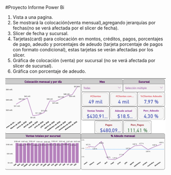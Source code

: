 #Proyecto Informe Power Bi
1. Vista a una pagina.
2. Se mostrará la colocación(venta mensual),agregando jerarquías
por fechas(no se verá afectada por el slicer de fecha).
3. Slicer de fecha y sucursal.
4. Tarjetas(card) para colocación en montos, créditos, pagos,
porcentajes de pago, adeudo y porcentajes de adeudo (tarjeta 
porcentaje de pagos con formato condicional), estas tarjetas se
verán afectadas por los slicer.
5. Gráfica de colocación (venta) por sucursal (no se verá afectada por slicer de sucursal).
6. Gráfica con porcentaje de adeudo. 

![Alt text](./Proyecto1.png)
